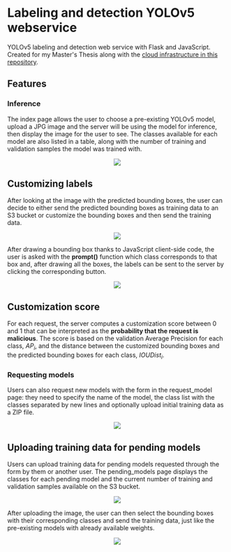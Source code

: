 # Labeling and detection YOLOv5 webservice
YOLOv5 labeling and detection web service with Flask and JavaScript. Created for my Master's Thesis along with the [cloud infrastructure in this repository](https://github.com/JustAToaster/CloudSystems_kops_terraform_cluster).
## Features
### Inference
The index page allows the user to choose a pre-existing YOLOv5 model, upload a JPG image and the server will be using the model for inference, then display the image for the user to see. The classes available for each model are also listed in a table, along with the number of training and validation samples the model was trained with.

<p align="center">
  <img src="https://user-images.githubusercontent.com/33027100/219944849-452b1b76-8ef9-459a-8eb6-3b94fbbba9a3.png">
</p>

## Customizing labels
After looking at the image with the predicted bounding boxes, the user can decide to either send the predicted bounding boxes as training data to an S3 bucket or customize the bounding boxes and then send the training data.

<p align="center">
  <img src="https://user-images.githubusercontent.com/33027100/219945080-545f5f3c-73d4-4c0c-a717-3649758ab01c.png">
</p>

After drawing a bounding box thanks to JavaScript client-side code, the user is asked with the **prompt()** function which class corresponds to that box and, after drawing all the boxes, the labels can be sent to the server by clicking the corresponding button.

<p align="center">
  <img src="https://user-images.githubusercontent.com/33027100/219945169-eb76e9a6-76e8-4a59-a246-f3e7e273e820.png">
</p>

## Customization score
For each request, the server computes a customization score between 0 and 1 that can be interpreted as the **probability that the request is malicious**.
The score is based on the validation Average Precision for each class, $AP_i$, and the distance between the customized bounding boxes and the predicted bounding boxes for each class, $IOUDist_i$.

### Requesting models
Users can also request new models with the form in the request_model page: they need to specify the name of the model, the class list with the classes separated by new lines and optionally upload initial training data as a ZIP file.

<p align="center">
  <img src="https://user-images.githubusercontent.com/33027100/219944976-70420ce8-5ad2-4828-9aa5-9532be6a5aba.png">
</p>

## Uploading training data for pending models
Users can upload training data for pending models requested through the form by them or another user. The pending_models page displays the classes for each pending model and the current number of training and validation samples available on the S3 bucket.

<p align="center">
  <img src="https://user-images.githubusercontent.com/33027100/219945305-1bb075a1-0041-4a26-8cdf-4eddb1117a32.png">
</p>

After uploading the image, the user can then select the bounding boxes with their corresponding classes and send the training data, just like the pre-existing models with already available weights.

<p align="center">
  <img src="https://user-images.githubusercontent.com/33027100/219945480-b5980bfd-7343-47cd-875c-466c0cef1ea9.png">
</p>

